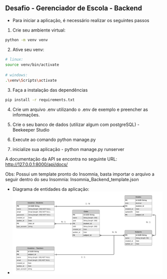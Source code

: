 ## Desafio - Gerenciador de Escola - Backend

- Para iniciar a aplicação, é necessário realizar os seguintes passos

1. Crie seu ambiente virtual:
```bash
python -m venv venv
```

2. Ative seu venv:
```bash
# linux:
source venv/bin/activate

# windows:
.\venv\Scripts\activate
```

3. Faça a instalação das dependências
```bash
pip install -r requirements.txt
```

4. Crie um arquivo .env utilizando o .env de exemplo e preencher as informações.

5. Crie o seu banco de dados (utilizar algum com postgreSQL) - Beekeeper Studio

6. Execute ao comando python manage.py 

7. inicialize sua aplicação - python manage.py runserver

A documentação da API se encontra no seguinte URL:
http://127.0.0.1:8000/api/docs/

Obs: Possui um template pronto do Insomnia, basta importar o arquivo a seguir dentro do seu Insomnia:
Insomnia_Backend_template.json

- Diagrama de entidades da aplicação:
- <img src="./Diagrama-Escola.png" >

